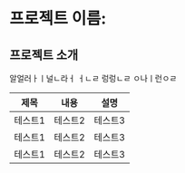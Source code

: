# 프로젝트 이름: 
## 프로젝트 소개
알얼러ㅏㅣ널ㄴ라ㅓ ㅓㄴㄹ  렁렁ㄴㄹ ㅇ나ㅣ런ㅇㄹ


|제목|내용|설명|
|:------:|:---:|:---:|
|테스트1|테스트2|테스트3|
|테스트1|테스트2|테스트3|
|테스트1|테스트2|테스트3|
